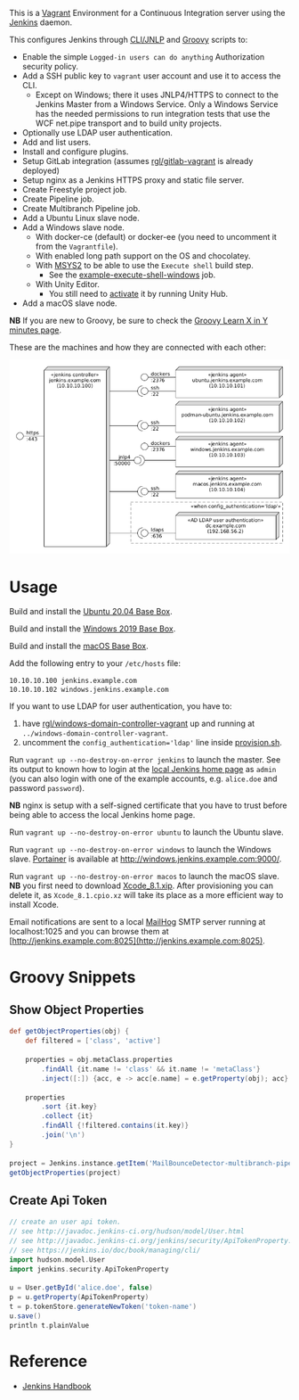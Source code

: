 This is a [Vagrant](https://www.vagrantup.com/) Environment for a Continuous Integration server using the [Jenkins](https://jenkins.io) daemon.

This configures Jenkins through [CLI/JNLP](https://wiki.jenkins-ci.org/display/JENKINS/Jenkins+CLI) and [Groovy](http://www.groovy-lang.org/) scripts to:

* Enable the simple `Logged-in users can do anything` Authorization security policy.
* Add a SSH public key to `vagrant` user account and use it to access the CLI.
  * Except on Windows; there it uses JNLP4/HTTPS to connect to the Jenkins Master from a Windows Service. Only a Windows Service has the needed permissions to run integration tests that use the WCF net.pipe transport and to build unity projects.
* Optionally use LDAP user authentication.
* Add and list users.
* Install and configure plugins.
* Setup GitLab integration (assumes [rgl/gitlab-vagrant](https://github.com/rgl/gitlab-vagrant) is already deployed)
* Setup nginx as a Jenkins HTTPS proxy and static file server.
* Create Freestyle project job.
* Create Pipeline job.
* Create Multibranch Pipeline job.
* Add a Ubuntu Linux slave node.
* Add a Windows slave node.
  * With docker-ce (default) or docker-ee (you need to uncomment it from the `Vagrantfile`).
  * With enabled long path support on the OS and chocolatey.
  * With [MSYS2](https://github.com/msys2/msys2/wiki/MSYS2-introduction) to be able to use the `Execute shell` build step.
    * See the [example-execute-shell-windows](https://jenkins.example.com/job/example-execute-shell-windows) job.
  * With Unity Editor.
    * You still need to [activate](https://docs.unity3d.com/Manual/LicensesAndActivation.html) it by
running Unity Hub.
* Add a macOS slave node.

**NB** If you are new to Groovy, be sure to check the [Groovy Learn X in Y minutes page](https://learnxinyminutes.com/docs/groovy/).

These are the machines and how they are connected with each other:

<img src="diagram.png">


# Usage

Build and install the [Ubuntu 20.04 Base Box](https://github.com/rgl/ubuntu-vagrant).

Build and install the [Windows 2019 Base Box](https://github.com/rgl/windows-vagrant).

Build and install the [macOS Base Box](https://github.com/rgl/macos-vagrant).

Add the following entry to your `/etc/hosts` file:

```
10.10.10.100 jenkins.example.com
10.10.10.102 windows.jenkins.example.com
```

If you want to use LDAP for user authentication, you have to:

1. have [rgl/windows-domain-controller-vagrant](https://github.com/rgl/windows-domain-controller-vagrant) up and running at `../windows-domain-controller-vagrant`.
1. uncomment the `config_authentication='ldap'` line inside [provision.sh](provision.sh). 

Run `vagrant up --no-destroy-on-error jenkins` to launch the master. See its output to known how to login at the
[local Jenkins home page](https://jenkins.example.com) as `admin` (you can also login with
one of the example accounts, e.g. `alice.doe` and password `password`).

**NB** nginx is setup with a self-signed certificate that you have to trust before being able to access the local Jenkins home page.

Run `vagrant up --no-destroy-on-error ubuntu` to launch the Ubuntu slave.

Run `vagrant up --no-destroy-on-error windows` to launch the Windows slave. [Portainer](https://portainer.io/) is available at http://windows.jenkins.example.com:9000/.

Run `vagrant up --no-destroy-on-error macos` to launch the macOS slave. **NB** you first need to download [Xcode_8.1.xip](https://developer.apple.com/download/more/).
After provisioning you can delete it, as `Xcode_8.1.cpio.xz` will take its place as a more efficient way to install Xcode.

Email notifications are sent to a local [MailHog](https://github.com/mailhog/MailHog) SMTP server running at localhost:1025 and you can browse them at [http://jenkins.example.com:8025](http://jenkins.example.com:8025).


# Groovy Snippets

## Show Object Properties

```groovy
def getObjectProperties(obj) {
    def filtered = ['class', 'active']

    properties = obj.metaClass.properties
        .findAll {it.name != 'class' && it.name != 'metaClass'}
        .inject([:]) {acc, e -> acc[e.name] = e.getProperty(obj); acc}

    properties
        .sort {it.key}
        .collect {it}
        .findAll {!filtered.contains(it.key)}
        .join('\n')
}

project = Jenkins.instance.getItem('MailBounceDetector-multibranch-pipeline')
getObjectProperties(project)
```

## Create Api Token

```groovy
// create an user api token.
// see http://javadoc.jenkins-ci.org/hudson/model/User.html
// see http://javadoc.jenkins-ci.org/jenkins/security/ApiTokenProperty.html
// see https://jenkins.io/doc/book/managing/cli/
import hudson.model.User
import jenkins.security.ApiTokenProperty

u = User.getById('alice.doe', false)
p = u.getProperty(ApiTokenProperty)
t = p.tokenStore.generateNewToken('token-name')
u.save()
println t.plainValue
```

# Reference

* [Jenkins Handbook](https://jenkins.io/doc/book/)
